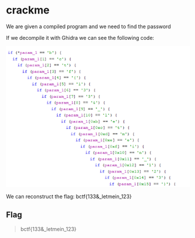 # crackme

We are given a compiled program and we need to find the password

If we decompile it with Ghidra we can see the following code:

![image](https://github.com/MiguelCaputo/CTFs-writeups/blob/main/b01lers%20CTF/Images/crackme1.png)

We can reconstruct the flag: bctf{133&_letmein_123}

## Flag

> bctf{133&_letmein_123}

